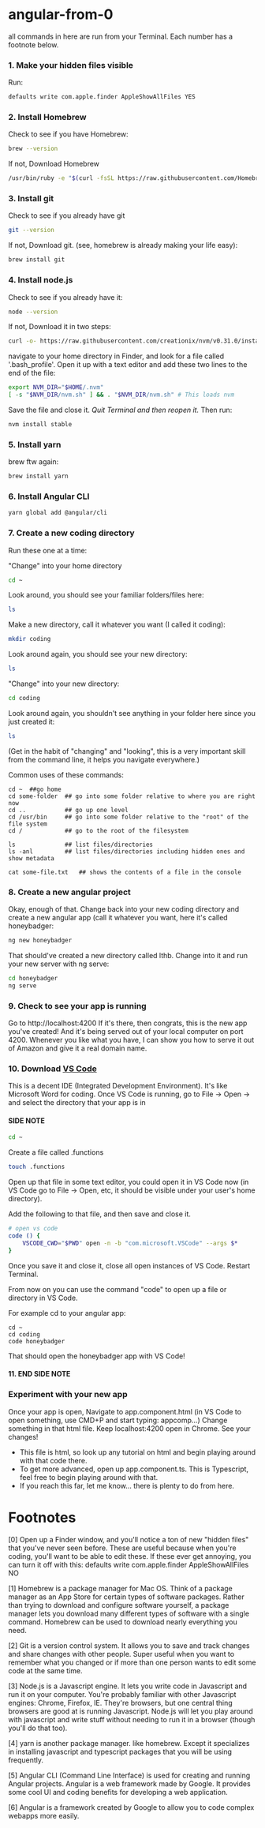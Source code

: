 # angular-from-0

all commands in here are run from your Terminal.  Each number has a footnote below.

### 1. Make your hidden files visible
Run:

```bash
defaults write com.apple.finder AppleShowAllFiles YES
```

### 2. Install Homebrew
Check to see if you have Homebrew:

```bash
brew --version
```

If not, Download Homebrew
```bash
/usr/bin/ruby -e "$(curl -fsSL https://raw.githubusercontent.com/Homebrew/install/master/install)"
```

### 3. Install git
Check to see if you already have git

```bash
git --version
```

If not, Download git. (see, homebrew is already making your life easy):

```bash
brew install git
```

### 4. Install node.js
Check to see if you already have it:

```bash
node --version
```
If not, Download it in two steps:

```bash
curl -o- https://raw.githubusercontent.com/creationix/nvm/v0.31.0/install.sh | bash
```
navigate to your home directory in Finder, and look for a file called '.bash_profile'. Open it up with a text editor and add these two lines to the end of the file:

```bash
export NVM_DIR="$HOME/.nvm"
[ -s "$NVM_DIR/nvm.sh" ] && . "$NVM_DIR/nvm.sh" # This loads nvm
```

Save the file and close it. *Quit Terminal and then reopen it.* Then run:

```bash
nvm install stable
```
### 5. Install yarn

brew ftw again:
```bash
brew install yarn
```

### 6. Install Angular CLI
```bash
yarn global add @angular/cli
```

### 7. Create a new coding directory

Run these one at a time:

"Change" into your home directory
```bash
cd ~
```

Look around, you should see your familiar folders/files here:
```bash
ls
```

Make a new directory, call it whatever you want (I called it coding):
```bash
mkdir coding
```

Look around again, you should see your new directory:
```bash
ls
```

"Change" into your new directory:
```bash
cd coding
```

Look around again, you shouldn't see anything in your folder here since you just created it:
```bash
ls
```

(Get in the habit of "changing" and "looking", this is a very important skill from the command line, it helps you navigate everywhere.)

Common uses of these commands:
```
cd ~  ##go home
cd some-folder  ## go into some folder relative to where you are right now
cd ..           ## go up one level
cd /usr/bin     ## go into some folder relative to the "root" of the file system
cd /            ## go to the root of the filesystem

ls              ## list files/directories
ls -anl         ## list files/directories including hidden ones and show metadata

cat some-file.txt   ## shows the contents of a file in the console
```

### 8. Create a new angular project
Okay, enough of that.  Change back into your new coding directory and create a new angular app (call it whatever you want, here it's called honeybadger:
```bash
ng new honeybadger
```

That should've created a new directory called lthb. Change into it and run your new server with ng serve:
```bash
cd honeybadger
ng serve
```

### 9. Check to see your app is running
Go to http://localhost:4200
If it's there, then congrats, this is the new app you've created! And it's being served out of your local computer on port 4200.  Whenever you like what you have, I can show you how to serve it out of Amazon and give it a real domain name.

### 10. Download [VS Code](https://code.visualstudio.com/)
This is a decent IDE (Integrated Development Environment).  It's like Microsoft Word for coding.
Once VS Code is running, go to File -> Open -> and select the directory that your app is in

#### SIDE NOTE
```bash
cd ~
```

Create a file called .functions
```bash
touch .functions
```
Open up that file in some text editor, you could open it in VS Code now (in VS Code go to File -> Open, etc, it should be visible under your user's home directory).  

Add the following to that file, and then save and close it.

```bash
# open vs code
code () {
    VSCODE_CWD="$PWD" open -n -b "com.microsoft.VSCode" --args $*
}
```
Once you save it and close it, close all open instances of VS Code. Restart Terminal.

From now on you can use the command "code" to open up a file or directory in VS Code.

For example cd to your angular app:
```
cd ~
cd coding
code honeybadger
```
That should open the honeybadger app with VS Code!
#### 11. END SIDE NOTE

### Experiment with your new app

Once your app is open, Navigate to app.component.html (in VS Code to open something, use CMD+P and start typing: appcomp...)
Change something in that html file.  Keep localhost:4200 open in Chrome.  See your changes!
* This file is html, so look up any tutorial on html and begin playing around with that code there.
* To get more advanced, open up app.component.ts.  This is Typescript, feel free to begin playing around with that.
* If you reach this far, let me know... there is plenty to do from here.

# Footnotes

[0] Open up a Finder window, and you'll notice a ton of new "hidden files" that you've never seen before.  These are useful because when you're coding, you'll want to be able to edit these.  If these ever get annoying, you can turn it off with this: defaults write com.apple.finder AppleShowAllFiles NO

[1] Homebrew is a package manager for Mac OS.  Think of a package manager as an App Store for certain types of software packages. Rather than trying to download and configure software yourself, a package manager lets you download many different types of software with a single command.  Homebrew can be used to download nearly everything you need.

[2] Git is a version control system. It allows you to save and track changes and share changes with other people. Super useful when you want to remember what you changed or if more than one person wants to edit some code at the same time.

[3] Node.js is a Javascript engine.  It lets you write code in Javascript and run it on your computer.  You're probably familiar with other Javascript engines: Chrome, Firefox, IE.  They're browsers, but one central thing browsers are good at is running Javascript.  Node.js will let you play around with javascript and write stuff without needing to run it in a browser (though you'll do that too).

[4] yarn is another package manager. like homebrew. Except it specializes in installing javascript and typescript packages that you will be using frequently.

[5] Angular CLI (Command Line Interface) is used for creating and running Angular projects.  Angular is a web framework made by Google.  It provides some cool UI and coding benefits for developing a web application.

[6] Angular is a framework created by Google to allow you to code complex webapps more easily.
